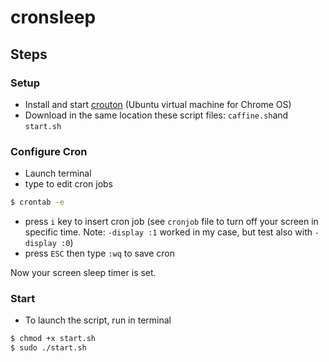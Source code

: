 # cronsleep

## Steps 
### Setup 
* Install and start [crouton](https://github.com/dnschneid/crouton) (Ubuntu virtual machine for Chrome OS) 
* Download in the same location these script files: `caffine.sh`and `start.sh`

### Configure Cron 
* Launch terminal
* type to edit cron jobs 
```bash
$ crontab -e
```
* press `i` key to insert cron job (see `cronjob` file to turn off your screen in specific time. Note: `-display :1` worked in my case, but test also with `-display :0`)
* press `ESC` then type `:wq` to save cron 

Now your screen sleep timer is set. 

### Start 
* To launch the script, run in terminal
```bash
$ chmod +x start.sh
$ sudo ./start.sh
``` 
